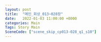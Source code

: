 ```yaml
---
layout: post
title:  "메인_회상_013~028장"
date:   2022-01-03 11:00:00 +0000
categories: Main
Tags: Story Main
SceneCode: ["scene_skip_cp013-028_q1_s10"]
---
```

